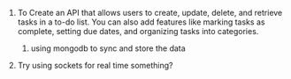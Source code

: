 1. To Create an API that allows users to create, update, delete, and retrieve tasks in a to-do list. You can also add features like marking tasks as complete, setting due dates, and organizing tasks into categories.
   1. using mongodb to sync and store the data

2. Try using sockets for real time something?